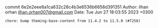 commit 6e2e2eee6a1ca632c28c4b3e6536b6658d391351
Author: ilhan orhan <ilhan.orhan007@gmail.com>
Date:   Tue Jun 27 18:03:55 2023 +0300

    chore: bump theming-base-content from 11.4.2 to 11.5.0 (#7258)
